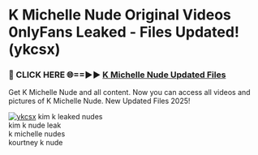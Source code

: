 # K Michelle Nude Original Videos 0nlyFans Leaked - Files Updated! (ykcsx)

<h3>🔴 CLICK HERE 🌐==►► <a href="https://tinyurl.com/yrmya6cz" rel="nofollow">K Michelle Nude Updated Files</a></h3>

Get K Michelle Nude and all content. Now you can access all videos and pictures of K Michelle Nude. New Updated Files 2025!

[![ykcsx](https://i.imgur.com/FMdXYCs.gif)](https://tinyurl.com/yrmya6cz)
kim k leaked nudes<br>
kim k nude leak<br>
k michelle nudes<br>
kourtney k nude